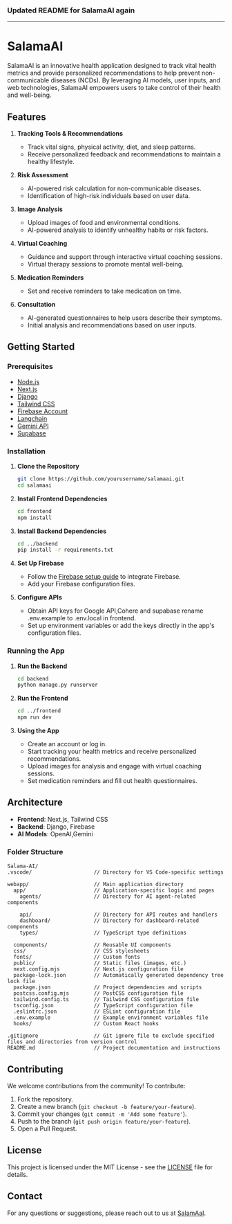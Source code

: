 ### Updated README for SalamaAI again

---

# SalamaAI

SalamaAI is an innovative health application designed to track vital health metrics and provide personalized recommendations to help prevent non-communicable diseases (NCDs). By leveraging AI models, user inputs, and web technologies, SalamaAI empowers users to take control of their health and well-being.

## Features

1. **Tracking Tools & Recommendations**
   - Track vital signs, physical activity, diet, and sleep patterns.
   - Receive personalized feedback and recommendations to maintain a healthy lifestyle.

2. **Risk Assessment**
   - AI-powered risk calculation for non-communicable diseases.
   - Identification of high-risk individuals based on user data.

3. **Image Analysis**
   - Upload images of food and environmental conditions.
   - AI-powered analysis to identify unhealthy habits or risk factors.

4. **Virtual Coaching**
   - Guidance and support through interactive virtual coaching sessions.
   - Virtual therapy sessions to promote mental well-being.

5. **Medication Reminders**
   - Set and receive reminders to take medication on time.

6. **Consultation**
   - AI-generated questionnaires to help users describe their symptoms.
   - Initial analysis and recommendations based on user inputs.

## Getting Started

### Prerequisites

- [Node.js](https://nodejs.org/)
- [Next.js](https://nextjs.org/)
- [Django](https://www.djangoproject.com/)
- [Tailwind CSS](https://tailwindcss.com/)
- [Firebase Account](https://firebase.google.com/)
- [Langchain](https://www.langchain.com/)
- [Gemini API](https://www.gemini.com/api)
- [Supabase](https://supabase.com/)


### Installation

1. **Clone the Repository**
   ```bash
   git clone https://github.com/yourusername/salamaai.git
   cd salamaai
   ```

2. **Install Frontend Dependencies**
   ```bash
   cd frontend
   npm install
   ```

3. **Install Backend Dependencies**
   ```bash
   cd ../backend
   pip install -r requirements.txt
   ```

4. **Set Up Firebase**
   - Follow the [Firebase setup guide](https://firebase.flutter.dev/docs/overview) to integrate Firebase.
   - Add your Firebase configuration files.

5. **Configure APIs**
   - Obtain API keys for Google API,Cohere and supabase rename .env.example to .env.local in frontend.
   - Set up environment variables or add the keys directly in the app's configuration files.

### Running the App

1. **Run the Backend**
   ```bash
   cd backend
   python manage.py runserver
   ```

2. **Run the Frontend**
   ```bash
   cd ../frontend
   npm run dev
   ```

3. **Using the App**
   - Create an account or log in.
   - Start tracking your health metrics and receive personalized recommendations.
   - Upload images for analysis and engage with virtual coaching sessions.
   - Set medication reminders and fill out health questionnaires.

## Architecture

- **Frontend**: Next.js, Tailwind CSS
- **Backend**: Django, Firebase
- **AI Models**: OpenAI,Gemini

### Folder Structure

```
Salama-AI/
.vscode/                    // Directory for VS Code-specific settings

webapp/                     // Main application directory
  app/                      // Application-specific logic and pages
    agents/                 // Directory for AI agent-related components 
     
    api/                    // Directory for API routes and handlers
    dashboard/              // Directory for dashboard-related components 
    types/                  // TypeScript type definitions

  components/               // Reusable UI components
  css/                      // CSS stylesheets
  fonts/                    // Custom fonts
  public/                   // Static files (images, etc.)
  next.config.mjs           // Next.js configuration file
  package-lock.json         // Automatically generated dependency tree lock file
  package.json              // Project dependencies and scripts
  postcss.config.mjs        // PostCSS configuration file
  tailwind.config.ts        // Tailwind CSS configuration file
  tsconfig.json             // TypeScript configuration file
  .eslintrc.json            // ESLint configuration file
  .env.example              // Example environment variables file
  hooks/                    // Custom React hooks

.gitignore                  // Git ignore file to exclude specified files and directories from version control
README.md                   // Project documentation and instructions

```

## Contributing

We welcome contributions from the community! To contribute:

1. Fork the repository.
2. Create a new branch (`git checkout -b feature/your-feature`).
3. Commit your changes (`git commit -m 'Add some feature'`).
4. Push to the branch (`git push origin feature/your-feature`).
5. Open a Pull Request.

## License

This project is licensed under the MIT License - see the [LICENSE](LICENSE) file for details.

## Contact

For any questions or suggestions, please reach out to us at [SalamAaI](mailto:bbjulius900@gmail.com).
